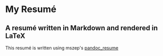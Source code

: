 My Resumé
===================

## A resumé written in Markdown and rendered in LaTeX

This resumé is written using mszep's [pandoc_resume](https://github.com/mszep/pandoc_resume)
